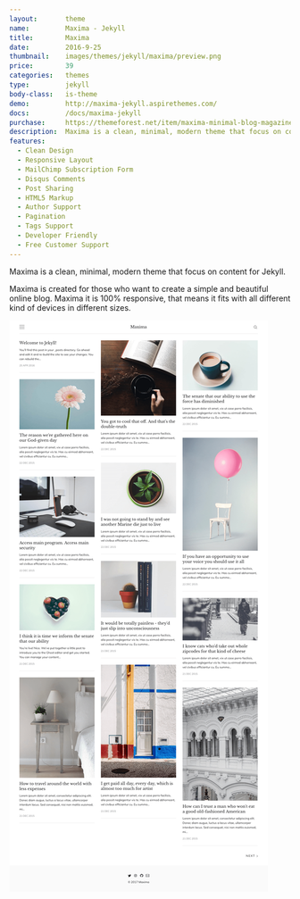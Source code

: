 ```yaml
---
layout:       theme
name:         Maxima - Jekyll
title:        Maxima
date:         2016-9-25
thumbnail:    images/themes/jekyll/maxima/preview.png
price:        39
categories:   themes
type:         jekyll
body-class:   is-theme
demo:         http://maxima-jekyll.aspirethemes.com/
docs:         /docs/maxima-jekyll
purchase:     https://themeforest.net/item/maxima-minimal-blog-magazine-ghost-theme/19164859?ref=aspirethemes
description:  Maxima is a clean, minimal, modern theme that focus on content for Jekyll.
features:
  - Clean Design
  - Responsive Layout
  - MailChimp Subscription Form
  - Disqus Comments
  - Post Sharing
  - HTML5 Markup
  - Author Support
  - Pagination
  - Tags Support
  - Developer Friendly
  - Free Customer Support
---
```


Maxima is a clean, minimal, modern theme that focus on content for Jekyll.

Maxima is created for those who want to create a simple and beautiful online blog. Maxima it is 100% responsive, that means it fits with all different kind of devices in different sizes.

![maxima-jekyll-full-preview](/images/themes/jekyll/maxima/full-preview.png)